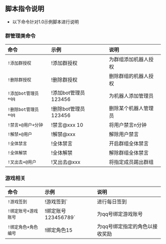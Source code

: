 ## 脚本指令说明

* 以下命令针对1.0示例脚本进行说明

### 群管理类命令

| 命令 | 示例 | 说明 |
|:------|:------|:------|
| `!添加群授权`     | !添加群授权        | 为群组添加机器人授权   | 
| `!删除群授权`       | !删除群授权       | 删除群组的机器人授权  | 
| `!添加bot管理员+qq` | !添加bot管理员123456 | 为机器人添加管理员 | 
| `!删除bot管理员+qq` | !删除bot管理员123456 | 删除某个机器人管理员   | 
| `!禁言+@用户+分钟`   | !禁言@xxx 10    | 将用户禁言n分钟   | 
| `!解禁+@用户`      | !解禁@xxx    | 解除用户禁言    | 
| `!全体禁言`        | !全体禁言     | 开启群组全体禁言   |
| `!全体解禁`        | !全体解禁     | 解除群组全体禁言   | 
| `!叉出去+@用户`     | !叉出去@xxx   | 将指定成员踢出群组   |


### 游戏相关

| 命令 | 示例 | 说明 |
|:-------------|:----------------|:-----------------|
| `!游戏签到`      | !游戏签到`          | 进行每日签到           | 
| `!绑定账号+游戏账号` | !绑定账号123456789` | 为qq号绑定游戏账号       | 
| `!绑定角色+角色编号` | !绑定角色15         | 为qq号绑定指定的角色以接收奖励 | 
